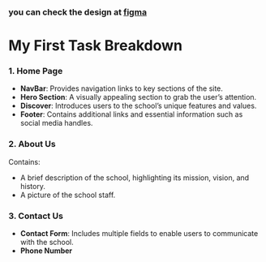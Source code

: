 ### you can check the design at [figma](https://www.figma.com/design/uBkHYYdF0L9vpt77AXc21s/Untitled?node-id=0-1&t=oO0e2enqLAPrePm4-1)

# My First Task Breakdown

### 1. Home Page
- **NavBar**: Provides navigation links to key sections of the site.
- **Hero Section**: A visually appealing section to grab the user’s attention.
- **Discover**: Introduces users to the school’s unique features and values.
- **Footer**: Contains additional links and essential information such as social media handles.

### 2. About Us
Contains:
- A brief description of the school, highlighting its mission, vision, and history.
- A picture of the school staff.

### 3. Contact Us
- **Contact Form**: Includes multiple fields to enable users to communicate with the school.
- **Phone Number**


